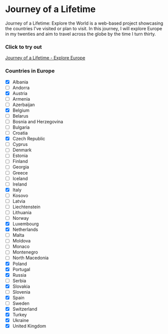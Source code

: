 # Journey of a Lifetime

Journey of a Lifetime: Explore the World is a web-based project showcasing the countries I've visited or plan to visit. In this journey, I will explore Europe in my twenties and aim to travel across the globe by the time I turn thirty.

### Click to try out
[Journey of a Lifetime - Explore Europe](http://kooroshkz.github.io/journey-of-a-lifetime)

### Countries in Europe

- [x] Albania
- [ ] Andorra
- [x] Austria
- [ ] Armenia
- [ ] Azerbaijan
- [x] Belgium
- [ ] Belarus
- [ ] Bosnia and Herzegovina
- [ ] Bulgaria
- [ ] Croatia
- [x] Czech Republic
- [ ] Cyprus
- [ ] Denmark
- [ ] Estonia
- [ ] Finland
- [ ] Georgia
- [ ] Greece
- [ ] Iceland
- [ ] Ireland
- [x] Italy
- [ ] Kosovo
- [ ] Latvia
- [ ] Liechtenstein
- [ ] Lithuania
- [ ] Norway
- [x] Luxembourg
- [x] Netherlands
- [ ] Malta
- [ ] Moldova
- [ ] Monaco
- [ ] Montenegro
- [ ] North Macedonia
- [x] Poland
- [x] Portugal
- [x] Russia
- [ ] Serbia
- [x] Slovakia
- [ ] Slovenia
- [x] Spain
- [ ] Sweden
- [x] Switzerland
- [x] Turkey
- [x] Ukraine
- [x] United Kingdom
